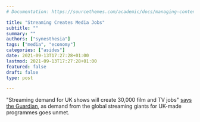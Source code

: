 ```yaml
---
# Documentation: https://sourcethemes.com/academic/docs/managing-content/

title: "Streaming Creates Media Jobs"
subtitle: ""
summary: ""
authors: ["synesthesia"]
tags: ["media", "economy"]
categories: ["asides"]
date: 2021-09-13T17:27:28+01:00
lastmod: 2021-09-13T17:27:28+01:00
featured: false
draft: false
type: post

---
```


"Streaming demand for UK shows will create 30,000 film and TV jobs" [says the Guardian](https://www.theguardian.com/media/2021/sep/12/streaming-demand-for-uk-shows-will-create-30000-film-and-tv-jobs), as demand from the global streaming giants for UK-made programmes goes unmet.

